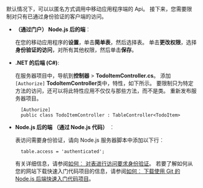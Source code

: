 
默认情况下，可以以匿名方式调用中移动应用程序端的 Api。 接下来，您需要限制对只有已通过身份验证的客户端的访问。  

+ **（通过门户） Node.js 后的端**︰  
    
    在您的移动应用程序的**设置**，单击**简单表**，然后选择表。 单击**更改权限**，选择**身份验证的访问**，对所有其他权限，然后单击**保存**。 

+ **.NET 的后端 (C#)**:  

    在服务器项目中，导航到**控制器** > **TodoItemController.cs**。 添加`[Authorize]` **TodoItemController**类中，特性，如下所示。 要限制只为特定方法的访问，还可以将此特性应用不仅仅与那些方法，而不是类。 重新发布服务器项目。


        [Authorize]
        public class TodoItemController : TableController<TodoItem>

+ **Node.js 后的端 （通过 Node.js 代码）** ︰  
    
    表访问需要身份验证，请向 Node.js 服务器脚本中添加以下行︰


        table.access = 'authenticated';

    有关详细信息，请参阅[如何︰ 对表进行访问要求身份验证](../articles/app-service-mobile/app-service-mobile-node-backend-how-to-use-server-sdk.md#howto-tables-auth)。 若要了解如何从您的网站下载快速入门代码项目的信息，请参阅[如何︰ 下载使用 Git 的 Node.js 后端快速入门代码项目](../articles/app-service-mobile/app-service-mobile-node-backend-how-to-use-server-sdk.md#download-quickstart)。

